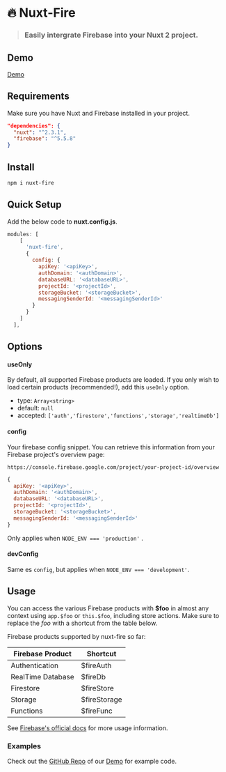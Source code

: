 # 🔥 Nuxt-Fire

> ### Easily intergrate Firebase into your Nuxt 2 project.

## Demo

[Demo](https://nuxt-fire-demo.firebaseapp.com/)

## Requirements

Make sure you have Nuxt and Firebase installed in your project.

```json
"dependencies": {
  "nuxt": "^2.3.1",
  "firebase": "^5.5.8"
}
```

## Install

```bash
npm i nuxt-fire
```

## Quick Setup

Add the below code to **nuxt.config.js**.

```js
modules: [
    [
      'nuxt-fire',
      {
        config: {
          apiKey: '<apiKey>',
          authDomain: '<authDomain>',
          databaseURL: '<databaseURL>',
          projectId: '<projectId>',
          storageBucket: '<storageBucket>',
          messagingSenderId: '<messagingSenderId>'
        }
      }
    ]
  ],
```

## Options

#### useOnly

By default, all supported Firebase products are loaded. If you only wish to load certain products (recommended!), add this `useOnly` option.

- type: `Array<string>`
- default: `null`
- accepted: `['auth','firestore','functions','storage','realtimeDb']`

#### config

Your firebase config snippet. You can retrieve this information from your Firebase project's overview page:

`https://console.firebase.google.com/project/your-project-id/overview`

```js
{
  apiKey: '<apiKey>',
  authDomain: '<authDomain>',
  databaseURL: '<databaseURL>',
  projectId: '<projectId>',
  storageBucket: '<storageBucket>',
  messagingSenderId: '<messagingSenderId>'
}
```

Only applies when `NODE_ENV === 'production'` .

#### devConfig

Same es `config`, but applies when `NODE_ENV === 'development'`.

## Usage

You can access the various Firebase products with **\$foo** in almost any context using `app.$foo` or `this.$foo`, including store actions. Make sure to replace the _foo_ with a shortcut from the table below.

Firebase products supported by nuxt-fire so far:

| Firebase Product  | Shortcut      |
| ----------------- | ------------- |
| Authentication    | \$fireAuth    |
| RealTime Database | \$fireDb      |
| Firestore         | \$fireStore   |
| Storage           | \$fireStorage |
| Functions         | \$fireFunc    |

See [Firebase's official docs](https://firebase.google.com/docs/) for more usage information.

### Examples

Check out the [GitHub Repo](https://github.com/lupas/nuxt-fire-demo) of our [Demo](https://nuxt-fire-demo.firebaseapp.com/) for example code.
